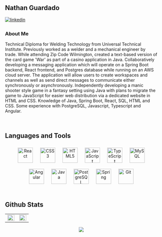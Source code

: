 ## Nathan Guardado  
  

<a href="https://linkedin.com/in/nathan-guardado/" target="_blank">
<img src=https://img.shields.io/badge/linkedin-%231E77B5.svg?&style=for-the-badge&logo=linkedin&logoColor=white alt=linkedin style="margin-bottom: 5px;" />
</a>
 
  



### About Me  
Technical Diploma for Welding Technology from Universal Technical Institute. Previously worked as a welder and a mechanical engineer by trade. While attending Zip Code Wilmington, created a text-based version of the card game 'War' as part of a casino application in Java. Collaboratively developing a messaging application which will operate on a Spring Boot backend, React frontend, and Postgres database while running on an AWS cloud server. The application will allow users to create workspaces and channels as well as send direct messages to communicate either synchronously or asynchronously.  Independently developing a manic shooter style game in a fantasy setting using Java with plans to migrate the game to JavaScript for easier web distribution via a dedicated website in HTML and CSS. Knowledge of Java, Spring Boot, React, SQL, HTML and CSS. Some experience with PostgreSQL, Javascript, Typescript and Angular.   
  

<br/>


## Languages and Tools  
<div align="center">  
<img style="margin: 10px" src="https://profilinator.rishav.dev/skills-assets/react-original-wordmark.svg" alt="React" height="50" />
<img style="margin: 10px" src="https://profilinator.rishav.dev/skills-assets/css3-original-wordmark.svg" alt="CSS3" height="50" />
<img style="margin: 10px" src="https://profilinator.rishav.dev/skills-assets/html5-original-wordmark.svg" alt="HTML5" height="50" />
<img style="margin: 10px" src="https://profilinator.rishav.dev/skills-assets/javascript-original.svg" alt="JavaScript" height="50" />
<img style="margin: 10px" src="https://profilinator.rishav.dev/skills-assets/typescript-original.svg" alt="TypeScript" height="50" />
<img style="margin: 10px" src="https://profilinator.rishav.dev/skills-assets/mysql-original-wordmark.svg" alt="MySQL" height="50" />
<img style="margin: 10px" src="https://profilinator.rishav.dev/skills-assets/angularjs-original.svg" alt="Angular" height="50" />
<img style="margin: 10px" src="https://profilinator.rishav.dev/skills-assets/java-original-wordmark.svg" alt="Java" height="50" />
<img style="margin: 10px" src="https://profilinator.rishav.dev/skills-assets/postgresql-original-wordmark.svg" alt="PostgreSQL" height="50" />
<img style="margin: 10px" src="https://dz2cdn1.dzone.com/storage/temp/12434118-spring-boot-logo.png" alt="Spring" height="50" />
<img style="margin: 10px" src="https://profilinator.rishav.dev/skills-assets/git-scm-icon.svg" alt="Git" height="50" />
</div>  

<br/>  


## Github Stats  
<table><tr><td valign="top" width="50%">

<img src="https://github-readme-stats.vercel.app/api?username=NathanG741&show_icons=true&count_private=true&hide_border=true" align="left" style="width: 100%" />

</td><td valign="top" width="50%">

<img src="https://github-readme-stats.vercel.app/api/top-langs/?username=NathanG741&count_private=true&layout=donut" style="width: 100%; height: auto;" />

</td></tr></table>  


<div align="center">
<img src="https://komarev.com/ghpvc/?username=NathanG741&&style=flat-square" align="center" />
</div>  

<br />
